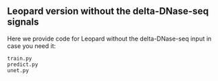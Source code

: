 ## Leopard version without the delta-DNase-seq signals
Here we provide code for Leopard without the delta-DNase-seq input in case you need it:
```
train.py
predict.py
unet.py
```


